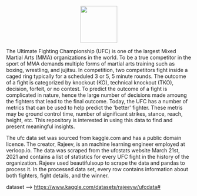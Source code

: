 <p align ='center'>
    <img src ="https://upload.wikimedia.org/wikipedia/commons/9/92/UFC_Logo.svg" width="100px">
</p>

The Ultimate Fighting Championship (UFC) is one of the largest Mixed Martial Arts (MMA) organizations in the world. To be a true competitor in the sport of MMA demands multiple forms of martial arts training such as boxing, wrestling, and jujitsu. In competition, two competitors fight inside a caged ring typically for a scheduled 3 or 5, 5 minute rounds. The outcome of a fight is categorized by knockout (KO), technical knockout (TKO), decision, forfeit, or no contest. To predict the outcome of a fight is complicated in nature, hence the large number of decisions made amoung the fighters that lead to the final outcome. Today, the UFC has a number of metrics that can be used to help predict the 'better' fighter. These metris may be ground control time, number of significant strikes, stance, reach, height, etc. This repository is interested in using this data to find and present meaningful insights.

The ufc data set was sourced from kaggle.com and has a public domain licence. The creator, Rajeev, is an machine learning engineer employed at verloop.io. The data was scraped from the ufcstats website March 21st, 2021 and contains a list of statistics for every UFC fight in the history of the organization. Rajeev used beautifulsoup to scrape the data and pandas to process it. In the processed data set, every row contains information about both fighters, fight details, and the winner. 

dataset --> https://www.kaggle.com/datasets/rajeevw/ufcdata#